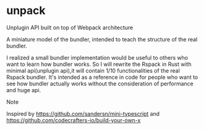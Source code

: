 # unpack
Unplugin API built on top of Webpack architecture

A miniature model of the bundler, intended to teach the structure of the real bundler.

I realized a small bundler implementation would be useful to others who want to learn how bundler works. So I will rewrite the Rspack in Rust with minimal api(unplugin api),it will contain 1/10 functionalities of the real Rspack bundler. It's intended as a reference in code for people who want to see how bundler actually works without the consideration of performance and huge api.

> [!NOTE]  
> Inspired by https://github.com/sandersn/mini-typescript and https://github.com/codecrafters-io/build-your-own-x
